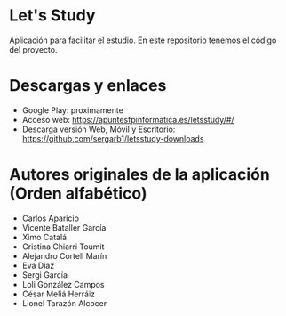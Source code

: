 # Let's Study
Aplicación para facilitar el estudio. En este repositorio tenemos el código del proyecto.

# Descargas y enlaces

- Google Play: proximamente
- Acceso web: https://apuntesfpinformatica.es/letsstudy/#/
- Descarga versión Web, Móvil y Escritorio: https://github.com/sergarb1/letsstudy-downloads

# Autores originales de la aplicación (Orden alfabético)

- Carlos Aparicio
- Vicente Bataller García
- Ximo Catalá
- Cristina Chiarri Toumit
- Alejandro Cortell Marín
- Eva Díaz 
- Sergi García
- Loli González Campos
- César Meliá Herráiz
- Lionel Tarazón Alcocer





